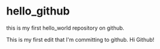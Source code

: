 # hello_github
this is my first hello_world repository on github.


This is my first edit that I'm committing to github. Hi Github!
